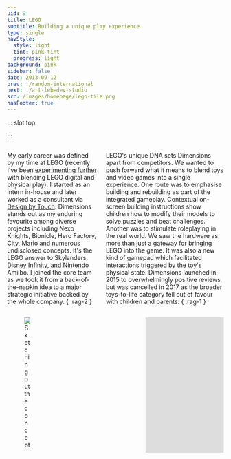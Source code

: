```yaml
---
uid: 9
title: LEGO
subtitle: Building a unique play experience
type: single
navStyle:
  style: light
  tint: pink-tint
  progress: light
background: pink
sidebar: false
date: 2013-09-12
prev: ./random-international
next: ./art-lebedev-studio
src: /images/homepage/lego-tile.png
hasFooter: true
---
```


::: slot top

<Stage-ProjectStage rag="rag-6" ragTitle="rag-3" platform="Product" ctaLabel="none" ctaUrl="#"
description="I was privileged to join a team tasked with combining brick building with video games.">

<template v-slot:visual-column>
  <figure class="lego-image">
    <Heros-ImageHero src="/images/lego/lego-comp.svg" alt="Ecosia mobile devices"/>
  </figure>
</template>


<template v-slot:platform>

Integrated video game, peripherals and toys

</template>

<template v-slot:timeframe>

2014

</template>

<template v-slot:my-role>

Interaction and Industrial Designer

</template>

<template v-slot:team>

Design Manager
~ Manufacturing Engineer

</template>

</Stage-ProjectStage>

<style lang="sass">

.lego-image
  position: absolute
  left: -56%
  width: 240%
  top: -50%

</style>

:::


<Content-FreeSection padding="is-initial is-continuous">

<div class="columns">
<div class="column">

My early career was defined by my time at LEGO (recently I've been [experimenting further](/projects/play/#lego-xr) with blending LEGO digital and physical play). I started as an intern in-house and later worked as a consultant via [Design by Touch](https://www.designbytouch.com/). Dimensions stands out as my enduring favourite among diverse projects including Nexo Knights, Bionicle, Hero Factory, City, Mario and numerous undisclosed concepts. It's the LEGO answer to Skylanders, Disney Infinity, and Nintendo Amiibo. I joined the core team as we took it from a back-of-the-napkin idea to a major strategic initiative backed by the whole company.
{ .rag-2 }

</div>
<div class="column">

LEGO's unique DNA sets Dimensions apart from competitors. We wanted to push forward what it means to blend toys and video games into a single experience. One route was to emphasise building and rebuilding as part of the integrated gameplay. Contextual on-screen building instructions show children how to modify their models to solve puzzles and beat challenges. Another was to stimulate roleplaying in the real world. We saw the hardware as more than just a gateway for bringing LEGO into the game. It was also a new kind of gamepad which facilitated interactions triggered by the toy's physical state. Dimensions launched in 2015 to overwhelmingly positive reviews but was cancelled in 2017 as the broader toys-to-life category fell out of favour with children and parents.
{ .rag-1 }

</div>
</div>

<!--

It brings together unlikely allies in a mash-up multiverse.


Encourage kids to build crazy cross-brand combinations. This is the essence of LEGO. It's what children are gleefully doing themselves already. As part of the value proposition: only possible given LEGOs amazing relationships with global entertainment brands. Linking to the LEGO Movie.


Characters, power-ups and vehicles are loaded into the game by placing them on the Toypad.
Children are encouraged to build and rebuild models to solve puzzles and challenges, following contextual on-screen building instructions.

LEGO's unique DNA sets it apart.

Bridging the gap between bricks and video games

Like any LEGO building set, LEGO Dimensions is a system of play - expandable platform for digital crossover play.

Children
Physical characters, powerups and vehicles are loaded into the game by placing them on the Toypad. Assigning the tag in the Toypad teleportation core and then placing the model and tag in the play space. Save the Toy Tag with the current character or model. On-screen building instructions.

Emphasised building and rebuilding as part of the gameplay. Built and rebuilt, unlocking new powers and abilities.
3-in-1 Building. Build and then rebuild to power-up every vehicle and gadget. Each can be built a total of three times providing super-charged, in-game abilities with each upgrade.
The LEGO Toy Pad is more than a gateway for bringing physical LEGO into the game. It's also a new kind of gamepad. It lights-up, flashes and even changes color to give players clues as to where to go, what to look for, or how to solve a puzzle. Gamers command the action – where and when the physical toys are moved on the LEGO Toy Pad will impact what happens in the game.


Where the game's innovative designs push forward what it means to blend toys and games into a single experience


Fulfilling a childhood dream working as an intern at LEGO in Billund. Later as a design consultant via Design by Touch.
This is one of my favourite projects. Among dozens I developed for LEGO. With the greatest reach.

 One standout projects was LEGO Dimensions, where I helped develop a unique approach to the toys-to-life category.

 Get your builder a LEGO® DIMENSIONS™ mash-up multiverse! They can collect their favourite characters and bring them to life in the video game!

 When a mysterious and powerful vortex suddenly appears in various LEGO worlds, different characters from DC Comics, The Lord of the Rings and The LEGO Movie are swept away. To save their friends, Batman, Gandalf and Wyldstyle bravely jump into the vortex and quickly find themselves fighting to save all of LEGO humanity. Let creativity be the guide to a building and gaming adventure - journey through unexpected worlds and team-up with unlikely allies on the quest to defeat the evil Lord Vortech. Play with different from different worlds together in one LEGO videogame, and use each other's vehicles and gadgets in a way never before possible. LEGO Bad Cop driving the DeLorean Time Machine. Why not?! The LEGO Ninja go Masters of Spinjitsu fighting alongside Wonder Woman...yes, please! Get ready to break the rules, because the only rule with LEGO Dimensions is that there are no rules.

The LEGO DIMENSIONS Starter Pack has everything you need to set out on epic mash-up adventures filled with iconic worlds and unlikely allies as you’ve never seen them before. Build the minifigure heroes and fire-up the game to start the experience, then follow the in-game build instructions to assemble the loose bricks into the LEGO Gateway, and place the structure on the LEGO Toy Pad.  There’s a whole multiverse of puzzles to solve, and challenges and enemies to face, and when you’re ready for more, collect level, team & fun packs to expand your collection. Use whatever minifigure with whichever vehicle or gadget – go ahead… break the rules!


 -->


</Content-FreeSection>




<Content-FreeSection padding="is-large">

<div class="columns is-multiline">
  <div class="column is-half">
    <figure class="image parent-loading is-lego">
      <img class="lazyload" data-src="/images/lego/lego-sketches.jpg" alt="Sketching out the concept">
    </figure>
  </div>

  <div class="column is-half">
    <figure class="image parent-loading is-lego">
      <img class="lazyload" data-src="/images/lego/lego-details.jpg" alt="Refining details">
    </figure>
  </div>

  <div class="column is-half">
    <figure class="image parent-loading is-16by9">
      <img class="lazyload" data-src="/images/lego/Lego-dimensions.jpg" alt="Trailer still">
    </figure>
  </div>


  <div class="column is-half">
    <figure class="image parent-loading is-16by9">
      <iframe width="560" height="315" src="https://www.youtube.com/embed/0kmnrwfDewo" frameborder="0" allow="picture-in-picture" allowfullscreen></iframe>
    </figure>
  </div>

</div>



</Content-FreeSection>
